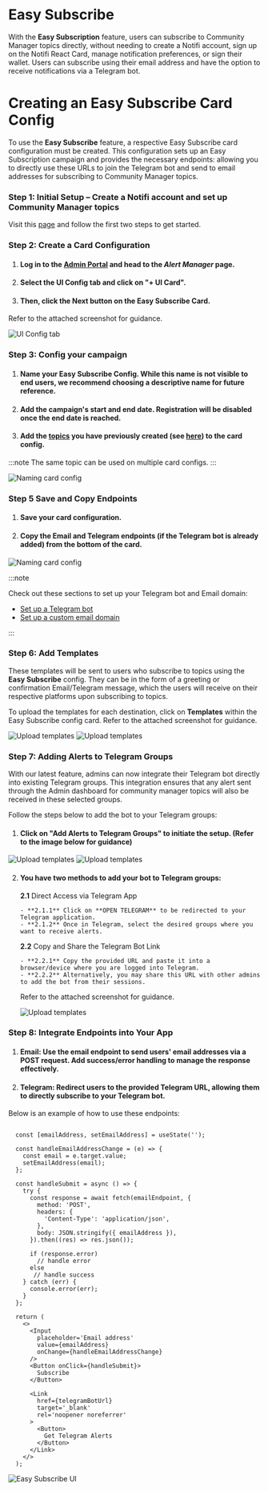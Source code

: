 
# Easy Subscribe
With the **Easy Subscription** feature, users can subscribe to Community Manager topics directly, without needing to create a Notifi account, sign up on the Notifi React Card, manage notification preferences, or sign their wallet. Users can subscribe using their email address and have the option to receive notifications via a Telegram bot.

# Creating an Easy Subscribe Card Config

To use the **Easy Subscribe** feature, a respective Easy Subscribe card configuration must be created. This configuration sets up an Easy Subscription campaign and provides the necessary endpoints: allowing you to directly use these URLs to join the Telegram bot and send to email addresses for subscribing to Community Manager topics.

### Step 1: Initial Setup – Create a Notifi account and set up Community Manager topics
Visit this [page](../create-topics/announcements) and follow the first two steps to get started.

### Step 2: Create a Card Configuration
1. #### Log in to the [Admin Portal](https://admin.notifi.network) and head to the _Alert Manager_ page.
2. #### Select the UI Config tab and click on "+ UI Card".
2. #### Then, click the Next button on the Easy Subscribe Card. 
Refer to the attached screenshot for guidance.

![UI Config tab](/img/easy-subscribe/1.png)

### Step 3: Config your campaign

1. #### Name your Easy Subscribe Config. While this name is not visible to end users, we recommend choosing a descriptive name for future reference.
2. #### Add the campaign's start and end date. Registration will be disabled once the end date is reached.
3. #### Add the [topics](../../integration-overview/alerts-in-depth.md#topic) you have previously created (see [here](../create-topics)) to the card config.

:::note
The same topic can be used on multiple card configs. 
:::

![Naming card config](/img/easy-subscribe/2.png)


### Step 5 Save and Copy Endpoints

1. #### Save your card configuration.
2. #### Copy the Email and Telegram endpoints (if the Telegram bot is already added) from the bottom of the card.


![Naming card config](/img/easy-subscribe/3.png)

:::note

Check out these sections to set up your Telegram bot and Email domain:

- [Set up a Telegram bot](../target-setup/tg-bot)
- [Set up a custom email domain](../target-setup/email-domain)

:::

### Step 6: Add Templates
These templates will be sent to users who subscribe to topics using the **Easy Subscribe** config. They can be in the form of a greeting or confirmation Email/Telegram message, which the users will receive on their respective platforms upon subscribing to topics.

To upload the templates for each destination, click on **Templates** within the Easy Subscribe config card.
Refer to the attached screenshot for guidance.

![Upload templates](/img/easy-subscribe/5.png)
![Upload templates](/img/easy-subscribe/4.png)


### Step 7: Adding Alerts to Telegram Groups
With our latest feature, admins can now integrate their Telegram bot directly into existing Telegram groups. This integration ensures that any alert sent through the Admin dashboard for community manager topics will also be received in these selected groups.

Follow the steps below to add the bot to your Telegram groups:
1. #### Click on "Add Alerts to Telegram Groups" to initiate the setup. (Refer to the image below for guidance)

![Upload templates](/img/easy-subscribe/7.png)
![Upload templates](/img/easy-subscribe/9.png)

2. #### You have two methods to add your bot to Telegram groups:

   **2.1** Direct Access via Telegram App
   
       - **2.1.1** Click on **OPEN TELEGRAM** to be redirected to your Telegram application.
       - **2.1.2** Once in Telegram, select the desired groups where you want to receive alerts.

   **2.2** Copy and Share the Telegram Bot Link
   
       - **2.2.1** Copy the provided URL and paste it into a browser/device where you are logged into Telegram.
       - **2.2.2** Alternatively, you may share this URL with other admins to add the bot from their sessions.
    
    Refer to the attached screenshot for guidance.

    ![Upload templates](/img/easy-subscribe/8.png)


### Step 8: Integrate Endpoints into Your App

1. #### Email: Use the email endpoint to send users' email addresses via a POST request. Add success/error handling to manage the response effectively.
2. #### Telegram: Redirect users to the provided Telegram URL, allowing them to directly subscribe to your Telegram bot.

Below is an example of how to use these endpoints:


```tsx

  const [emailAddress, setEmailAddress] = useState('');

  const handleEmailAddressChange = (e) => {
    const email = e.target.value;
    setEmailAddress(email);
  };

  const handleSubmit = async () => {
    try {
      const response = await fetch(emailEndpoint, {
        method: 'POST',
        headers: {
          'Content-Type': 'application/json',
        },
        body: JSON.stringify({ emailAddress }),
      }).then((res) => res.json());

      if (response.error)
        // handle error
      else
       // handle success
    } catch (err) {
      console.error(err);
    }
  };

  return (
    <>      
      <Input
        placeholder='Email address'
        value={emailAddress}
        onChange={handleEmailAddressChange}
      />
      <Button onClick={handleSubmit}>
        Subscribe
      </Button>

      <Link
        href={telegramBotUrl}
        target='_blank'
        rel='noopener noreferrer'
      >
        <Button>
          Get Telegram Alerts
        </Button>
      </Link>
    </>
  );
```

![Easy Subscribe UI](/img/easy-subscribe/6.png)
